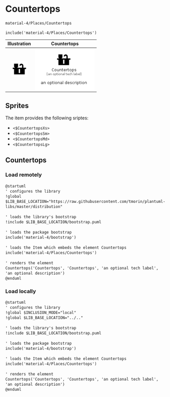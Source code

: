 # Countertops


```text
material-4/Places/Countertops
```

```text
include('material-4/Places/Countertops')
```



| Illustration | Countertops |
| :---: | :---: |
| ![illustration for Illustration](../../material-4/Places/Countertops.png) | ![illustration for Countertops](../../material-4/Places/Countertops.Local.png) |



## Sprites
The item provides the following sriptes:

- `<$CountertopsXs>`
- `<$CountertopsSm>`
- `<$CountertopsMd>`
- `<$CountertopsLg>`





## Countertops

### Load remotely
```plantuml
@startuml
' configures the library
!global $LIB_BASE_LOCATION="https://raw.githubusercontent.com/tmorin/plantuml-libs/master/distribution"

' loads the library's bootstrap
!include $LIB_BASE_LOCATION/bootstrap.puml

' loads the package bootstrap
include('material-4/bootstrap')

' loads the Item which embeds the element Countertops
include('material-4/Places/Countertops')

' renders the element
Countertops('Countertops', 'Countertops', 'an optional tech label', 'an optional description')
@enduml
```

### Load locally
```plantuml
@startuml
' configures the library
!global $INCLUSION_MODE="local"
!global $LIB_BASE_LOCATION="../.."

' loads the library's bootstrap
!include $LIB_BASE_LOCATION/bootstrap.puml

' loads the package bootstrap
include('material-4/bootstrap')

' loads the Item which embeds the element Countertops
include('material-4/Places/Countertops')

' renders the element
Countertops('Countertops', 'Countertops', 'an optional tech label', 'an optional description')
@enduml
```

